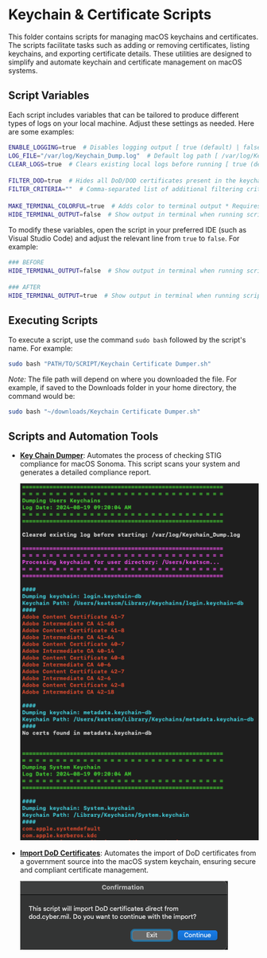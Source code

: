 # Keychain & Certificate Scripts

This folder contains scripts for managing macOS keychains and certificates. The scripts facilitate tasks such as adding or removing certificates, listing keychains, and exporting certificate details. These utilities are designed to simplify and automate keychain and certificate management on macOS systems.

## Script Variables

Each script includes variables that can be tailored to produce different types of logs on your local machine. Adjust these settings as needed. Here are some examples:

```bash
ENABLE_LOGGING=true  # Disables logging output [ true (default) | false ]
LOG_FILE="/var/log/Keychain_Dump.log"  # Default log path [ /var/log/Keychain_Dump.log ]
CLEAR_LOGS=true  # Clears existing local logs before running [ true (default) | false ]

FILTER_DOD=true  # Hides all DoD/DOD certificates present in the keychains
FILTER_CRITERIA=""  # Comma-separated list of additional filtering criteria, e.g., "apple,adobe"

MAKE_TERMINAL_COLORFUL=true  # Adds color to terminal output * Requires HIDE_RESULTS_IN_TERMINAL=false * [ true (default) | false ]
HIDE_TERMINAL_OUTPUT=false  # Show output in terminal when running script locally [ true | false (default) ]
```

To modify these variables, open the script in your preferred IDE (such as Visual Studio Code) and adjust the relevant line from `true` to `false`. For example:

```bash
### BEFORE
HIDE_TERMINAL_OUTPUT=false  # Show output in terminal when running script locally [ true | false (default) ]

### AFTER
HIDE_TERMINAL_OUTPUT=true  # Show output in terminal when running script locally [ true | false (default) ]
```

## Executing Scripts

To execute a script, use the command `sudo bash` followed by the script's name. For example:

```bash
sudo bash "PATH/TO/SCRIPT/Keychain Certificate Dumper.sh"
```

*Note:* The file path will depend on where you downloaded the file. For example, if saved to the Downloads folder in your home directory, the command would be:

```bash
sudo bash "~/downloads/Keychain Certificate Dumper.sh"
```

## Scripts and Automation Tools

- **[Key Chain Dumper](https://github.com/cocopuff2u/MacOS_GOV_Scripts/blob/3e83adc3971d9b66e50a161ddfad439137c63f0e/Keychain%20%26%20Certificates%20Scripts/Keychain%20Certificate%20Dumper.sh)**: Automates the process of checking STIG compliance for macOS Sonoma. This script scans your system and generates a detailed compliance report.

  ![Key Chain Dumper](https://github.com/cocopuff2u/MacOS_GOV_Scripts/blob/3e83adc3971d9b66e50a161ddfad439137c63f0e/Keychain%20%26%20Certificates%20Scripts/images/Example_Keychain_Dump.png)

- **[Import DoD Certificates](https://github.com/cocopuff2u/MacOS_GOV_Scripts/blob/3e83adc3971d9b66e50a161ddfad439137c63f0e/Keychain%20%26%20Certificates%20Scripts/Import_DoD_Certs.sh)**: Automates the import of DoD certificates from a government source into the macOS system keychain, ensuring secure and compliant certificate management.

  ![Import DoD Certificates](https://github.com/cocopuff2u/MacOS_GOV_Scripts/blob/3e83adc3971d9b66e50a161ddfad439137c63f0e/Keychain%20%26%20Certificates%20Scripts/images/Example_Import_DoD.png)
